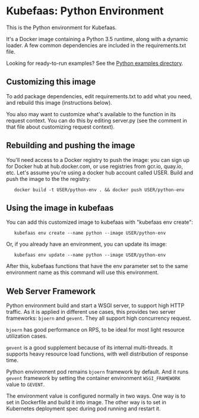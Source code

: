 # Kubefaas: Python Environment

This is the Python environment for Kubefaas.

It's a Docker image containing a Python 3.5 runtime, along with a
dynamic loader.  A few common dependencies are included in the
requirements.txt file.

Looking for ready-to-run examples? See the [Python examples directory](../../examples/python).

## Customizing this image

To add package dependencies, edit requirements.txt to add what you
need, and rebuild this image (instructions below).

You also may want to customize what's available to the function in its
request context.  You can do this by editing server.py (see the
comment in that file about customizing request context).

## Rebuilding and pushing the image

You'll need access to a Docker registry to push the image: you can
sign up for Docker hub at hub.docker.com, or use registries from
gcr.io, quay.io, etc.  Let's assume you're using a docker hub account
called USER.  Build and push the image to the the registry:

```
   docker build -t USER/python-env . && docker push USER/python-env
```

## Using the image in kubefaas

You can add this customized image to kubefaas with "kubefaas env
create":

```
   kubefaas env create --name python --image USER/python-env
```

Or, if you already have an environment, you can update its image:

```
   kubefaas env update --name python --image USER/python-env   
```

After this, kubefaas functions that have the env parameter set to the
same environment name as this command will use this environment.

## Web Server Framework

Python environment build and start a WSGI server, to support high HTTP 
traffic. As it is applied in different use cases, this provides two server
frameworks: `bjoern` and `gevent`. They all support high concurrency request.

`bjoern` has good performance on RPS, to be ideal for most light resource 
utilization cases.

`gevent` is a good supplement because of its internal multi-threads. It 
supports heavy resource load functions, with well distribution of response 
time.

Python environment pod remains `bjoern` framework by default. And it runs `gevent` 
framework by setting the container environment `WSGI_FRAMEWORK` value to `GEVENT`. 

The environment value is configured normally in two ways. One way is to set in Dockerfile 
and build it into image. The other way is to set in Kubernetes deployment spec during 
pod running and restart it.
